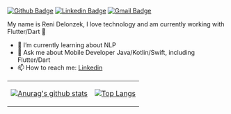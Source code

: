 [![Github Badge](https://img.shields.io/badge/-Github-000?style=flat-square&logo=Github&logoColor=white&link=https://github.com/lucasgdb)](https://github.com/ReniDelonzek)
[![Linkedin Badge](https://img.shields.io/badge/-LinkedIn-blue?style=flat-square&logo=Linkedin&logoColor=white&link=https://www.linkedin.com/in/rebeccamanzi/)](https://www.linkedin.com/in/reni-delonzek-110378115/)
[![Gmail Badge](https://img.shields.io/badge/-Gmail-c14438?style=flat-square&logo=Gmail&logoColor=white&link=mailto:renidelonzek@gmail.com)](mailto:renidelonzek@gmail.com)

My name is Reni Delonzek, I love technology and am currently working with Flutter/Dart 💙


- 🌱 I’m currently learning about NLP
- 💬 Ask me about Mobile Developer Java/Kotlin/Swift, including Flutter/Dart
- 📫 How to reach me: <a href="https://www.linkedin.com/in/reni-delonzek/">Linkedin</a>


<table cellspacing="0" cellpadding="0" style="border: none">
  <tr>
    <td>
      
[![Anurag's github stats](https://github-readme-stats.vercel.app/api?username=ReniDelonzek&count_private=true&show_icons=true&hide=stars)](https://github.com/anuraghazra/github-readme-stats)      
    </td>
    <td>
      
[![Top Langs](https://github-readme-stats.vercel.app/api/top-langs/?username=ReniDelonzek&layout=compact)](https://github.com/anuraghazra/github-readme-stats)        
    </td>
    </tr> 


<!--
**ReniDelonzek/ReniDelonzek** is a ✨ _special_ ✨ repository because its `README.md` (this file) appears on your GitHub profile.



Here are some ideas to get you started:

- 🔭 I’m currently working on 
- 🌱 I’m currently learning ...
- 👯 I’m looking to collaborate on ...
- 🤔 I’m looking for help with ...
- 💬 Ask me about ...
- 📫 How to reach me: ...
- 😄 Pronouns: ...
- ⚡ Fun fact: ...
-->
